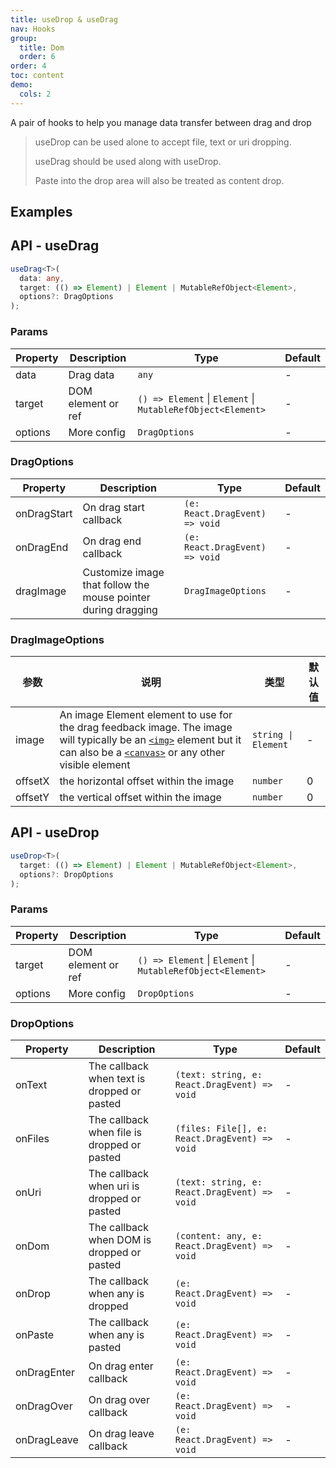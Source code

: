 ```yaml
---
title: useDrop & useDrag
nav: Hooks
group:
  title: Dom
  order: 6
order: 4
toc: content
demo:
  cols: 2
---
```


A pair of hooks to help you manage data transfer between drag and drop

> useDrop can be used alone to accept file, text or uri dropping.
>
> useDrag should be used along with useDrop.
>
> Paste into the drop area will also be treated as content drop.

## Examples

<code src="./demo/demo1.tsx"></code>
<code src="./demo/demo2.tsx"></code>

## API - useDrag

```typescript
useDrag<T>(
  data: any,
  target: (() => Element) | Element | MutableRefObject<Element>,
  options?: DragOptions
);
```

### Params

| Property | Description        | Type                                                        | Default |
| --- | --- | --- | --- |
| data     | Drag data          | `any`                                                       | -       |
| target   | DOM element or ref | `() => Element` \| `Element` \| `MutableRefObject<Element>` | -       |
| options  | More config        | `DragOptions`                                               | -       |

### DragOptions

| Property    | Description                                                   | Type                           | Default |
| --- | --- | --- | --- |
| onDragStart | On drag start callback                                        | `(e: React.DragEvent) => void` | -       |
| onDragEnd   | On drag end callback                                          | `(e: React.DragEvent) => void` | -       |
| dragImage   | Customize image that follow the mouse pointer during dragging | `DragImageOptions`             | -       |

### DragImageOptions

| 参数    | 说明                                                                                                                                                                                                                                                                                                          | 类型                | 默认值 |
| --- | --- | --- | --- |
| image   | An image Element element to use for the drag feedback image. The image will typically be an [`<img>`](https://developer.mozilla.org/en-US/docs/Web/HTML/Element/img) element but it can also be a [`<canvas>`](https://developer.mozilla.org/en-US/docs/Web/HTML/Element/canvas) or any other visible element | `string \| Element` | -      |
| offsetX | the horizontal offset within the image                                                                                                                                                                                                                                                                        | `number`            | 0      |
| offsetY | the vertical offset within the image                                                                                                                                                                                                                                                                          | `number`            | 0      |

## API - useDrop

```typescript
useDrop<T>(
  target: (() => Element) | Element | MutableRefObject<Element>,
  options?: DropOptions
);
```

### Params

| Property | Description        | Type                                                        | Default |
| --- | --- | --- | --- |
| target   | DOM element or ref | `() => Element` \| `Element` \| `MutableRefObject<Element>` | -       |
| options  | More config        | `DropOptions`                                               | -       |

### DropOptions

| Property    | Description                                 | Type                                          | Default |
| --- | --- | --- | --- |
| onText      | The callback when text is dropped or pasted | `(text: string, e: React.DragEvent) => void`  | -       |
| onFiles     | The callback when file is dropped or pasted | `(files: File[], e: React.DragEvent) => void` | -       |
| onUri       | The callback when uri is dropped or pasted  | `(text: string, e: React.DragEvent) => void`  | -       |
| onDom       | The callback when DOM is dropped or pasted  | `(content: any, e: React.DragEvent) => void`  | -       |
| onDrop      | The callback when any is dropped            | `(e: React.DragEvent) => void`                | -       |
| onPaste     | The callback when any is pasted             | `(e: React.DragEvent) => void`                | -       |
| onDragEnter | On drag enter callback                      | `(e: React.DragEvent) => void`                | -       |
| onDragOver  | On drag over callback                       | `(e: React.DragEvent) => void`                | -       |
| onDragLeave | On drag leave callback                      | `(e: React.DragEvent) => void`                | -       |
